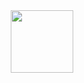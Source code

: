 
<div id="header" align="center">
<img src="https://media.giphy.com/media/v1.Y2lkPTc5MGI3NjExdDJoN3Z4dnZ6cmU0ZDk0dnh0MGRjd2s5am1xOGxlNTh1ZnBmdmRkYyZlcD12MV9pbnRlcm5hbF9naWZfYnlfaWQmY3Q9Zw/KGhpQ5NMoWKQurlHwI/giphy.gif" width="100">
</div>
